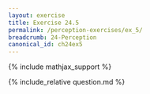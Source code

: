 ```yaml
---
layout: exercise
title: Exercise 24.5
permalink: /perception-exercises/ex_5/
breadcrumb: 24-Perception
canonical_id: ch24ex5
---
```


{% include mathjax_support %}
<div id="hiddden">{% include_relative question.md %}</div>